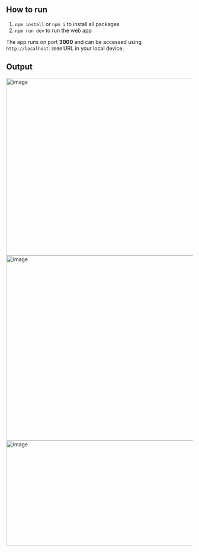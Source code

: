## How to run

1. `npm install` or `npm i` to install all packages
2. `npm run dev` to run the web app

The app runs on port **3000** and can be accessed using `http://localhost:3000` URL in your local device.

## Output
<img width="992" height="478" alt="image" src="https://github.com/user-attachments/assets/24997b93-c0e9-4bfc-b606-1159cea88bc6" />
<img width="1044" height="499" alt="image" src="https://github.com/user-attachments/assets/a6fe47a9-891b-4835-8fdc-ec13df1d527e" />
<img width="977" height="284" alt="image" src="https://github.com/user-attachments/assets/5f0866e1-9700-4e8a-906c-c29290c0aae2" />

